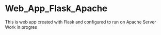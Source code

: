 # Web_App_Flask_Apache
This is web app created with Flask and configured to run on Apache Server
Work in progres 
